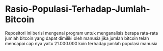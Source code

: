# Rasio-Populasi-Terhadap-Jumlah-Bitcoin
Repositori ini berisi mengenai program untuk menganalisis berapa rata-rata jumlah bitcoin yang dapat dimiliki oleh manusia jika jumlah bitcoin telah mencapai cap nya yaitu 21.000.000 koin terhadap jumlah populasi manusia
